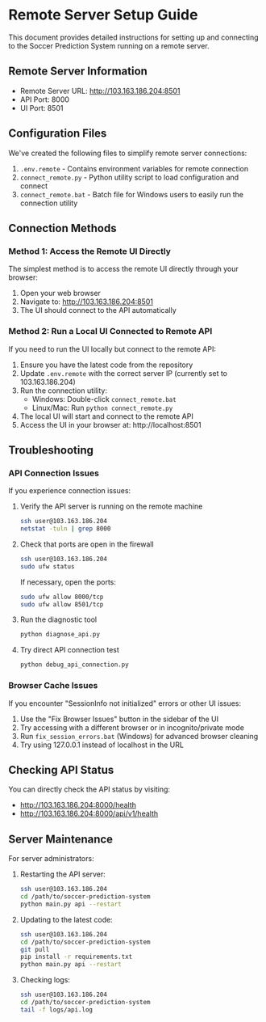 # Remote Server Setup Guide

This document provides detailed instructions for setting up and connecting to the Soccer Prediction System running on a remote server.

## Remote Server Information

- Remote Server URL: http://103.163.186.204:8501
- API Port: 8000
- UI Port: 8501

## Configuration Files

We've created the following files to simplify remote server connections:

1. `.env.remote` - Contains environment variables for remote connection
2. `connect_remote.py` - Python utility script to load configuration and connect
3. `connect_remote.bat` - Batch file for Windows users to easily run the connection utility

## Connection Methods

### Method 1: Access the Remote UI Directly

The simplest method is to access the remote UI directly through your browser:

1. Open your web browser
2. Navigate to: http://103.163.186.204:8501
3. The UI should connect to the API automatically

### Method 2: Run a Local UI Connected to Remote API

If you need to run the UI locally but connect to the remote API:

1. Ensure you have the latest code from the repository
2. Update `.env.remote` with the correct server IP (currently set to 103.163.186.204)
3. Run the connection utility:
   - Windows: Double-click `connect_remote.bat`
   - Linux/Mac: Run `python connect_remote.py`
4. The local UI will start and connect to the remote API
5. Access the UI in your browser at: http://localhost:8501

## Troubleshooting

### API Connection Issues

If you experience connection issues:

1. Verify the API server is running on the remote machine
   ```bash
   ssh user@103.163.186.204
   netstat -tuln | grep 8000
   ```

2. Check that ports are open in the firewall
   ```bash
   ssh user@103.163.186.204
   sudo ufw status
   ```
   
   If necessary, open the ports:
   ```bash
   sudo ufw allow 8000/tcp
   sudo ufw allow 8501/tcp
   ```

3. Run the diagnostic tool
   ```bash
   python diagnose_api.py
   ```

4. Try direct API connection test
   ```bash
   python debug_api_connection.py
   ```

### Browser Cache Issues

If you encounter "SessionInfo not initialized" errors or other UI issues:

1. Use the "Fix Browser Issues" button in the sidebar of the UI
2. Try accessing with a different browser or in incognito/private mode
3. Run `fix_session_errors.bat` (Windows) for advanced browser cleaning
4. Try using 127.0.0.1 instead of localhost in the URL

## Checking API Status

You can directly check the API status by visiting:
- http://103.163.186.204:8000/health
- http://103.163.186.204:8000/api/v1/health

## Server Maintenance

For server administrators:

1. Restarting the API server:
   ```bash
   ssh user@103.163.186.204
   cd /path/to/soccer-prediction-system
   python main.py api --restart
   ```

2. Updating to the latest code:
   ```bash
   ssh user@103.163.186.204
   cd /path/to/soccer-prediction-system
   git pull
   pip install -r requirements.txt
   python main.py api --restart
   ```

3. Checking logs:
   ```bash
   ssh user@103.163.186.204
   cd /path/to/soccer-prediction-system
   tail -f logs/api.log
   ``` 